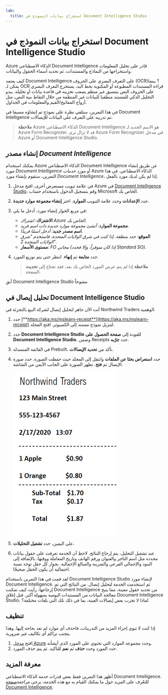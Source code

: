 ```yaml
---
lab:
  title: استخراج بيانات النموذج في Document Intelligence Studio
---
```


# استخراج بيانات النموذج في Document Intelligence Studio

Azure الذكاء الاصطناعي Document Intelligence قادر على تحليل المعلومات واستخراجها من النماذج والمستندات، ثم تحديد أسماء الحقول والبيانات. 

كيف يعتمد Document Intelligence على التعرف البصري على الحروف (OCR)؟ بينما يمكن لـ OCR قراءة المستندات المطبوعة أو المكتوبة بخط اليد، يستخرج التعرف البصري على الحروف النص بتنسيق غير منظم يصعب تخزينه في قاعدة بيانات أو تحليله. يبدو التحليل الذكي للمستند منطقيا للبيانات غير المنظمة من خلال التقاط بنية النص، مثل أزواج المفاتيح/القيم والمعلومات في الجداول. 

في هذا التمرين، ستلقي نظرة على نموذج تم إنشاؤه مسبقا في Document Intelligence تم تدريبه على التعرف على البيانات للإيصالات. 

> **ملاحظة** Azure الذكاء الاصطناعي Document Intelligence هو الاسم الجديد لـ Azure Form Recognizer. قد لا تزال ترى Azure Form Recognizer في مدخل Azure أو Document Intelligence Studio.

## إنشاء مصدر *Document Intelligence*

يمكنك استخدام Azure الذكاء الاصطناعي Document Intelligence عن طريق إنشاء مورد *Document Intelligence* أو *مورد خدمات* Azure الذكاء الاصطناعي. في هذا التمرين، ستقوم بإنشاء *مورد Document Intelligence*، إذا لم يكن لديك مورد بالفعل.

1. في علامة تبويب مستعرض أخرى، افتح مدخل Azure في [Document Intelligence Studio](https://formrecognizer.appliedai.azure.com/studio)، وقم بتسجيل الدخول باستخدام حساب Microsoft الخاص بك.
1. حدد **الإعدادات** وحدد علامة التبويب **الموارد**. اختر **إنشاء مجموعة موارد جديدة**.
1. في مربع الحوار إنشاء مورد، أدخل ما يلي:
    - **الاشتراك**: *اشتراك Azure الخاص بك*.
    - **مجموعة الموارد**: *أنشئ مجموعة موارد جديدة ذات اسم فريد*.
    - **اسم مصدر جديد**: *أدخل اسمًا فريدًا*.
    - **الموقع**: *حدد منطقة. إذا كنت في شرق الولايات المتحدة، فاستخدم "شرق الولايات المتحدة 2"*.
    - **مستوى الأسعار**: *FO مجاني (إذا كان متوفراً، وإلا فحدد Standard SO).*
1. حدد **متابعة** ثم **إنهاء**. انتظر حتى يتم توزيع المورد.

    >**ملاحظة** إذا لم يتم عرض المورد الخاص بك بعد، فقد تحتاج إلى **تحديث** الصفحة.

أبقِ Document Intelligence Studio مفتوحاً.

## تحليل إيصال في Document Intelligence Studio

أنت الآن جاهز لتحليل إيصال لشركة البيع بالتجزئة في Northwind Traders الوهمية.

1. حدد [**https://aka.ms/mslearn-receipt**](https://aka.ms/mslearn-receipt) لتنزيل نموذج مستند إلى الكمبيوتر. افتح المجلد. 
1. حدد **Document Intelligence Studio** للعودة إلى **صفحة الحصول على Document Intelligence Studio**، وضمن Receipts حدد **جرّبه**.
1. في القائمة المنسدلة Prebuilt، تأكد من **تحديد الإيصالات**.
1. حدد **استعراض بحثا عن الملفات** وانتقل إلى المجلد حيث حفظت الصورة. حدد صورة الإيصال ثم **فتح**. تظهر الصورة على الجانب الأيمن من الشاشة.

    ![لقطة شاشة لاستلام northwind.](media/document-intelligence/receipt.jpg)

1. على اليمين، حدد **تشغيل التحليلات**.
1. عند تشغيل التحليل، يتم إرجاع النتائج. لاحظ أن الخدمة تعرفت على حقول بيانات محددة مثل اسم التاجر والعنوان ورقم الهاتف وتاريخ المعاملة ووقتها، بالإضافة إلى البنود والإجمالي الفرعي والضريبة والمبالغ الإجمالية. بجوار كل حقل توجد نسبة احتمالية أن يكون الحقل صحيحًا.

لقد قمت في هذا التمرين باستخدام Document Intelligence Studio لإنشاء مورد Document Intelligence. ثم استخدمت الخدمة لتحليل إيصال. من النتائج التي تم إرجاعها، رأيت كيف تمكنت Document Intelligence من تحديد حقول معينة، مما يتيح معالجة البيانات من المستندات اليومية بسهولة أكبر. قبل إغلاق Document Intelligence Studio، لماذا لا تجرب بعض إيصالات العينة، بما في ذلك تلك التي بلغات مختلفة؟

## تنظيف

إذا كنت لا تنوي إجراء المزيد من التدريبات، فاحذف أي موارد لم تعد بحاجة إليها. وهذا يتجنب تراكم أي تكاليف غير ضرورية.

1. افتح [مدخل Azure]( https://portal.azure.com) وحدد مجموعة الموارد التي تحتوي على المورد الذي أنشأته.
1. حدد المورد وحدد **حذف** ثم **نعم** للتأكيد. ثم يتم حذف المورد.

## معرفة المزيد

أظهر هذا التمرين فقط بعض قدرات خدمة الذكاء الاصطناعي Document Intelligence. للتعّرف على المزيد حول ما يمكنك القيام به مع هذه الخدمة، يرجى مراجعة[صفحة Document Intelligence](https://learn.microsoft.com/azure/ai-services/document-intelligence/overview?view=doc-intel-3.1.0).
